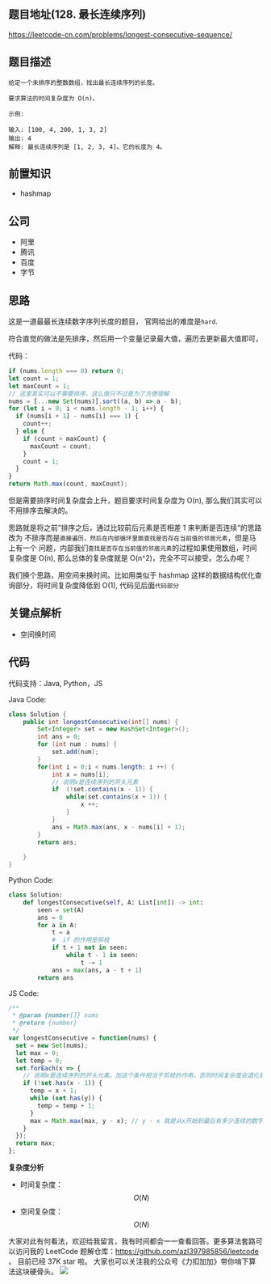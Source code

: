 ## 题目地址(128. 最长连续序列)

https://leetcode-cn.com/problems/longest-consecutive-sequence/

## 题目描述

```
给定一个未排序的整数数组，找出最长连续序列的长度。

要求算法的时间复杂度为 O(n)。

示例:

输入: [100, 4, 200, 1, 3, 2]
输出: 4
解释: 最长连续序列是 [1, 2, 3, 4]。它的长度为 4。

```

## 前置知识

- hashmap

## 公司

- 阿里
- 腾讯
- 百度
- 字节

## 思路

这是一道最最长连续数字序列长度的题目， 官网给出的难度是`hard`.

符合直觉的做法是先排序，然后用一个变量记录最大值，遍历去更新最大值即可，

代码：

```js
if (nums.length === 0) return 0;
let count = 1;
let maxCount = 1;
// 这里其实可以不需要排序，这么做只不过是为了方便理解
nums = [...new Set(nums)].sort((a, b) => a - b);
for (let i = 0; i < nums.length - 1; i++) {
  if (nums[i + 1] - nums[i] === 1) {
    count++;
  } else {
    if (count > maxCount) {
      maxCount = count;
    }
    count = 1;
  }
}
return Math.max(count, maxCount);
```

但是需要排序时间复杂度会上升，题目要求时间复杂度为 O(n),
那么我们其实可以不用排序去解决的。

思路就是将之前”排序之后，通过比较前后元素是否相差 1 来判断是否连续“的思路改为
不排序而是`直接遍历，然后在内部循环里面查找是否存在当前值的邻居元素`，但是马上有一个
问题，内部我们`查找是否存在当前值的邻居元素`的过程如果使用数组，时间复杂度是 O(n),
那么总体的复杂度就是 O(n^2)，完全不可以接受。怎么办呢？

我们换个思路，用空间来换时间。比如用类似于 hashmap 这样的数据结构优化查询部分，将时间复杂度降低到 O(1), 代码见后面`代码部分`

## 关键点解析

- 空间换时间

## 代码

代码支持：Java, Python，JS

Java Code:

```java
class Solution {
    public int longestConsecutive(int[] nums) {
        Set<Integer> set = new HashSet<Integer>();
        int ans = 0;
        for (int num : nums) {
            set.add(num);
        }
        for(int i = 0;i < nums.length; i ++) {
            int x = nums[i];
            // 说明x是连续序列的开头元素
            if  (!set.contains(x - 1)) {
                while(set.contains(x + 1)) {
                    x ++;
                }
            }
            ans = Math.max(ans, x - nums[i] + 1);
        }
        return ans;
        
    }
}
```

Python Code:

```py
class Solution:
    def longestConsecutive(self, A: List[int]) -> int:
        seen = set(A)
        ans = 0
        for a in A:
            t = a
            #  if 的作用是剪枝
            if t + 1 not in seen:
                while t - 1 in seen:
                    t -= 1
            ans = max(ans, a - t + 1)
        return ans
```
 
 JS Code:

```js
/**
 * @param {number[]} nums
 * @return {number}
 */
var longestConsecutive = function(nums) {
  set = new Set(nums);
  let max = 0;
  let temp = 0;
  set.forEach(x => {
    // 说明x是连续序列的开头元素。加这个条件相当于剪枝的作用，否则时间复杂度会退化到 N ^ 2
    if (!set.has(x - 1)) {
      temp = x + 1;
      while (set.has(y)) {
        temp = temp + 1;
      }
      max = Math.max(max, y - x); // y - x 就是从x开始到最后有多少连续的数字
    }
  });
  return max;
};
```

**复杂度分析**

- 时间复杂度：$$O(N)$$
- 空间复杂度：$$O(N)$$

大家对此有何看法，欢迎给我留言，我有时间都会一一查看回答。更多算法套路可以访问我的 LeetCode 题解仓库：https://github.com/azl397985856/leetcode 。 目前已经 37K star 啦。
大家也可以关注我的公众号《力扣加加》带你啃下算法这块硬骨头。
![](https://tva1.sinaimg.cn/large/007S8ZIlly1gfcuzagjalj30p00dwabs.jpg)
